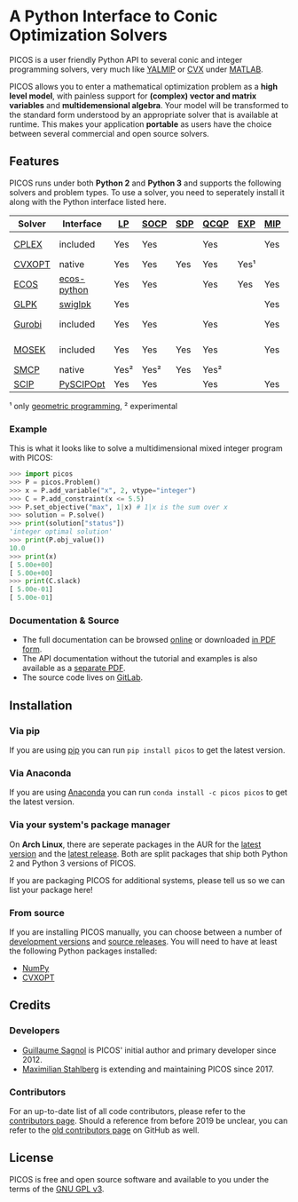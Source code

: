 A Python Interface to Conic Optimization Solvers
================================================

PICOS is a user friendly Python API to several conic and integer programming
solvers, very much like [YALMIP](http://users.isy.liu.se/johanl/yalmip/) or
[CVX](http://cvxr.com/cvx/) under [MATLAB](http://www.mathworks.com/).

PICOS allows you to enter a mathematical optimization problem as a **high level
model**, with painless support for **(complex) vector and matrix variables** and
**multidemensional algebra**. Your model will be transformed to the standard
form understood by an appropriate solver that is available at runtime. This
makes your application **portable** as users have the choice between several
commercial and open source solvers.

Features
--------

PICOS runs under both **Python 2** and **Python 3** and supports the following
solvers and problem types. To use a solver, you need to seperately install it
along with the Python interface listed here.

| Solver | Interface | [LP](https://en.wikipedia.org/wiki/Linear_programming) | [SOCP](https://en.wikipedia.org/wiki/Second-order_cone_programming) | [SDP](https://en.wikipedia.org/wiki/Semidefinite_programming) | [QCQP](https://en.wikipedia.org/wiki/Quadratically_constrained_quadratic_program) | [EXP](https://docs.mosek.com/modeling-cookbook/expo.html) | [MIP](https://en.wikipedia.org/wiki/Integer_programming) | License |
| --------------------------------------------------------- | ---------------------------------------------------------- | --- | --- | --- | --- | --- | --- | -------- |
| [CPLEX](https://www.ibm.com/analytics/cplex-optimizer)    | included                                                   | Yes | Yes |     | Yes |     | Yes | non-free |
| [CVXOPT](https://cvxopt.org/)                             | native                                                     | Yes | Yes | Yes | Yes | Yes¹|     | [GPL-3](https://www.gnu.org/licenses/gpl-3.0.html) |
| [ECOS](https://www.embotech.com/ECOS)                     | [ecos-python](https://github.com/embotech/ecos-python)     | Yes | Yes |     | Yes | Yes | Yes | [GPL-3](https://www.gnu.org/licenses/gpl-3.0.html) |
| [GLPK](https://www.gnu.org/software/glpk/)                | [swiglpk](https://github.com/biosustain/swiglpk)           | Yes |     |     |     |     | Yes | [GPL-3](https://www.gnu.org/licenses/gpl-3.0.html) |
| [Gurobi](http://www.gurobi.com/products/gurobi-optimizer) | included                                                   | Yes | Yes |     | Yes |     | Yes | non-free |
| [MOSEK](https://www.mosek.com/)                           | included                                                   | Yes | Yes | Yes | Yes |     | Yes | non-free |
| [SMCP](http://smcp.readthedocs.io/en/latest/)             | native                                                     | Yes²| Yes²| Yes | Yes²|     |     | [GPL-3](https://www.gnu.org/licenses/gpl-3.0.html) |
| [SCIP](http://scip.zib.de/)                               | [PySCIPOpt](https://github.com/SCIP-Interfaces/PySCIPOpt/) | Yes | Yes |     | Yes |     | Yes | [ZIB](https://scip.zib.de/academic.txt)/[MIT](https://github.com/SCIP-Interfaces/PySCIPOpt/blob/master/LICENSE) |

¹ only [geometric programming](https://en.wikipedia.org/wiki/Geometric_programming),
² experimental

### Example

This is what it looks like to solve a multidimensional mixed integer program
with PICOS:

```python
>>> import picos
>>> P = picos.Problem()
>>> x = P.add_variable("x", 2, vtype="integer")
>>> C = P.add_constraint(x <= 5.5)
>>> P.set_objective("max", 1|x) # 1|x is the sum over x
>>> solution = P.solve()
>>> print(solution["status"])
'integer optimal solution'
>>> print(P.obj_value())
10.0
>>> print(x)
[ 5.00e+00]
[ 5.00e+00]
>>> print(C.slack)
[ 5.00e-01]
[ 5.00e-01]
```

### Documentation & Source

- The full documentation can be browsed
[online](https://picos-api.gitlab.io/picos/)
or downloaded
[in PDF form](https://gitlab.com/picos-api/picos/-/jobs/artifacts/master/raw/picos.pdf?job=pdfdoc).
- The API documentation without the tutorial and examples is also available as a
[separate PDF](https://gitlab.com/picos-api/picos/-/jobs/artifacts/master/raw/picos-api.pdf?job=pdfdoc).
- The source code lives on [GitLab](https://gitlab.com/picos-api/picos).

Installation
------------

### Via pip

If you are using [pip](https://pypi.org/project/pip/) you can run
``pip install picos`` to get the latest version.

### Via Anaconda

If you are using [Anaconda](https://anaconda.org/) you can run
``conda install -c picos picos`` to get the latest version.

### Via your system's package manager

On **Arch Linux**, there are seperate packages in the AUR for the
[latest version](https://aur.archlinux.org/packages/python-picos-git/) and the
[latest release](https://aur.archlinux.org/packages/python-picos/). Both are
split packages that ship both Python 2 and Python 3 versions of PICOS.

If you are packaging PICOS for additional systems, please tell us so we can list
your package here!

### From source

If you are installing PICOS manually, you can choose between a number of
[development versions](https://gitlab.com/picos-api/picos/branches) and
[source releases](https://gitlab.com/picos-api/picos/tags).
You will need to have at least the following Python packages installed:

- [NumPy](http://www.numpy.org/)
- [CVXOPT](https://cvxopt.org/)

Credits
-------

### Developers

- [Guillaume Sagnol](http://page.math.tu-berlin.de/~sagnol/) is PICOS' initial
  author and primary developer since 2012.
- [Maximilian Stahlberg](about:blank) is extending and maintaining PICOS since
  2017.

### Contributors

For an up-to-date list of all code contributors, please refer to the
[contributors page](https://gitlab.com/picos-api/picos/graphs/master).
Should a reference from before 2019 be unclear, you can refer to the
[old contributors page](https://github.com/gsagnol/picos/graphs/contributors)
on GitHub as well.

License
-------

PICOS is free and open source software and available to you under the terms of
the [GNU GPL v3](https://gitlab.com/picos-api/picos/raw/master/LICENSE.txt).
